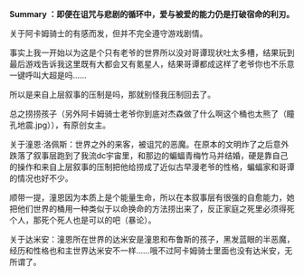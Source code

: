 
**Summary ：即便在诅咒与悲剧的循环中，爱与被爱的能力仍是打破宿命的利刃。**

关于阿卡姆骑士的有感而发，但并不完全遵守游戏剧情。

事实上我一开始以为这是个只有老爷的世界所以没对哥谭现状吐太多槽，结果玩到最后游戏告诉我这里既有大都会又有氪星人，结果哥谭都成这样了老爷你也不乐意一键呼叫大超是吗……

所以是来自上层叙事的压制是吗，那就别怪我压制回去了。

总之捞捞孩子（另外阿卡姆骑士老爷你到底对杰森做了什么啊这个桶也太熊了（瞳孔地震.jpg）），有原创女主。

关于潼恩·洛佩斯：世界之外的来客，被诅咒的恶魔。在原本的文明炸了之后意外跌落了叙事层跑到了我流dc宇宙里，和那边的蝙蝠青梅竹马并结婚，硬是靠自己的操作和来自上层叙事的压制把他给捞成了近似古早漫老爷的性格，蝙蝠家和哥谭的情况也好不少。

顺带一提，潼恩因为本质上是个能量生命，所以在本叙事层有很强的自愈能力，她把他们世界的桶用一种类似于以命换命的方法捞出来了，反正家庭之死里必须得死个人，那死个死人也是可以的吧（暴论）。

关于达米安：潼恩所在世界的达米安是潼恩和布鲁斯的孩子，黑发蓝眼的半恶魔，经历和性格也和主世界达米安不一样……哦不过阿卡姆骑士里面也没有达米安，无所谓了。